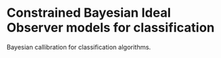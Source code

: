 # Constrained Bayesian Ideal Observer models for classification
Bayesian callibration for classification algorithms. 
